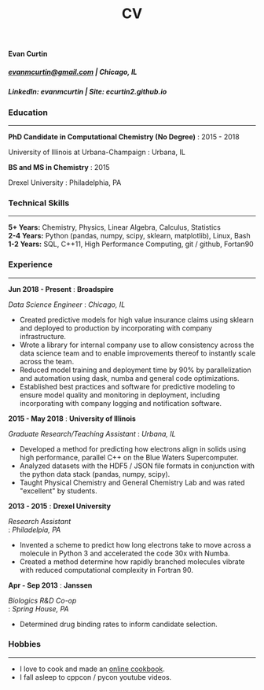 ﻿---
layout: page
title: CV
---

#### Evan Curtin
##### evanmcurtin@gmail.com | Chicago, IL
##### LinkedIn: evanmcurtin | Site: ecurtin2.github.io

### Education
--------------------------------------------------------------------------------

**PhD Candidate in Computational Chemistry (No Degree)**
: 2015 - 2018  

University of Illinois at Urbana-Champaign
: Urbana, IL

**BS and MS in Chemistry**
: 2015

Drexel University
: Philadelphia, PA


### Technical Skills
--------------------------------------------------------------------------------

**5+ Years:** Chemistry, Physics, Linear Algebra, Calculus, Statistics           
**2-4 Years:** Python (pandas, numpy, scipy, sklearn, matplotlib), Linux, Bash            
**1-2 Years:** SQL, C++11, High Performance Computing, git / github, Fortan90

### Experience
--------------------------------------------------------------------------------

**Jun 2018 - Present**
: **Broadspire**

*Data Science Engineer*
: *Chicago, IL*

- Created predictive models for high value insurance claims using sklearn and deployed to production by incorporating with company infrastructure.
- Wrote a library for internal company use to allow consistency across the data
science team and to enable improvements thereof to instantly scale across the team.
- Reduced model training and deployment time by 90% by parallelization and automation using dask, numba and general code optimizations.
- Established best practices and software for predictive modeling to ensure model quality and monitoring in deployment, including incorporating with company logging and notification software. 

**2015 - May 2018**
: **University of Illinois**

*Graduate Research/Teaching Assistant*
: *Urbana, IL*

- Developed a method for predicting how electrons align in solids using high
  performance, parallel C++ on the Blue Waters Supercomputer.
- Analyzed datasets with the HDF5 / JSON file formats in conjunction with
  the python data stack (pandas, numpy, scipy).
- Taught Physical Chemistry and General Chemistry Lab and was
  rated "excellent" by students.

**2013 - 2015**
: **Drexel University**  

*Research Assistant*   
: *Philadelpia, PA*

- Invented a scheme to predict how long electrons take to move
  across a molecule in Python 3 and accelerated the code 30x with Numba.
- Created a method determine how rapidly branched molecules vibrate with reduced
  computational complexity in Fortran 90.

**Apr - Sep 2013**
: **Janssen**  

*Biologics R&D Co-op*   
: *Spring House, PA*

- Determined drug binding rates to inform candidate selection.

### Hobbies
--------------------------------------------------------------------------------

- I love to cook and  made an [online cookbook](https://evanandfriends.github.io/).
- I fall asleep to cppcon / pycon youtube videos.

